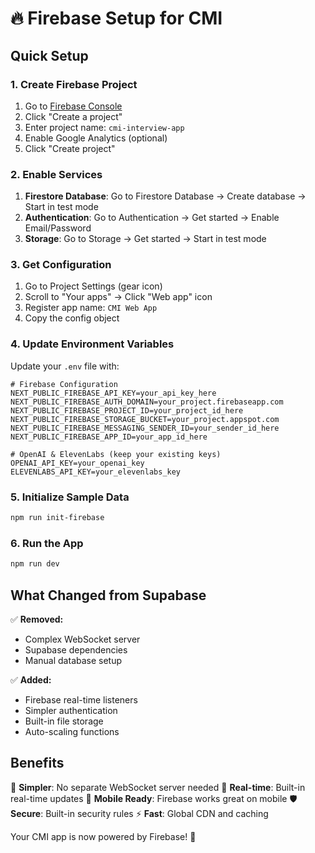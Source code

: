 # 🔥 Firebase Setup for CMI

## Quick Setup

### 1. Create Firebase Project
1. Go to [Firebase Console](https://console.firebase.google.com)
2. Click "Create a project"
3. Enter project name: `cmi-interview-app`
4. Enable Google Analytics (optional)
5. Click "Create project"

### 2. Enable Services
1. **Firestore Database**: Go to Firestore Database → Create database → Start in test mode
2. **Authentication**: Go to Authentication → Get started → Enable Email/Password
3. **Storage**: Go to Storage → Get started → Start in test mode

### 3. Get Configuration
1. Go to Project Settings (gear icon)
2. Scroll to "Your apps" → Click "Web app" icon
3. Register app name: `CMI Web App`
4. Copy the config object

### 4. Update Environment Variables
Update your `.env` file with:

```env
# Firebase Configuration
NEXT_PUBLIC_FIREBASE_API_KEY=your_api_key_here
NEXT_PUBLIC_FIREBASE_AUTH_DOMAIN=your_project.firebaseapp.com
NEXT_PUBLIC_FIREBASE_PROJECT_ID=your_project_id_here
NEXT_PUBLIC_FIREBASE_STORAGE_BUCKET=your_project.appspot.com
NEXT_PUBLIC_FIREBASE_MESSAGING_SENDER_ID=your_sender_id_here
NEXT_PUBLIC_FIREBASE_APP_ID=your_app_id_here

# OpenAI & ElevenLabs (keep your existing keys)
OPENAI_API_KEY=your_openai_key
ELEVENLABS_API_KEY=your_elevenlabs_key
```

### 5. Initialize Sample Data
```bash
npm run init-firebase
```

### 6. Run the App
```bash
npm run dev
```

## What Changed from Supabase

✅ **Removed:**
- Complex WebSocket server
- Supabase dependencies
- Manual database setup

✅ **Added:**
- Firebase real-time listeners
- Simpler authentication
- Built-in file storage
- Auto-scaling functions

## Benefits

🚀 **Simpler**: No separate WebSocket server needed
🔄 **Real-time**: Built-in real-time updates
📱 **Mobile Ready**: Firebase works great on mobile
🛡️ **Secure**: Built-in security rules
⚡ **Fast**: Global CDN and caching

Your CMI app is now powered by Firebase! 🎉 